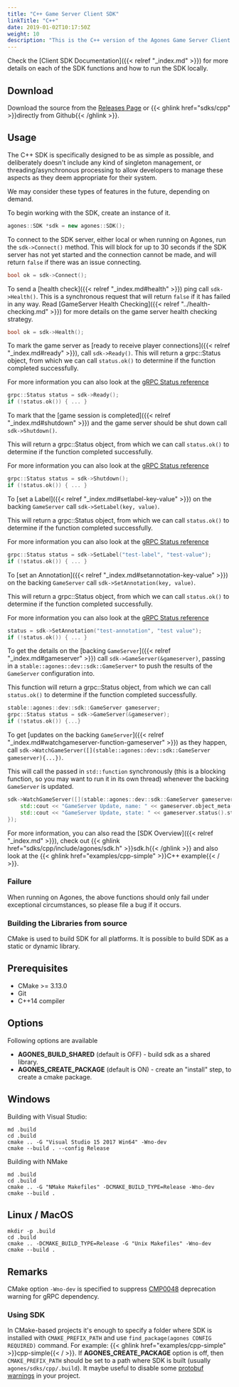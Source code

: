```yaml
---
title: "C++ Game Server Client SDK"
linkTitle: "C++"
date: 2019-01-02T10:17:50Z
weight: 10
description: "This is the C++ version of the Agones Game Server Client SDK. "
---
```


Check the [Client SDK Documentation]({{< relref "_index.md" >}}) for more details on each of the SDK functions and how to run the SDK locally.

## Download

Download the source from the [Releases Page](https://github.com/GoogleCloudPlatform/agones/releases) 
or {{< ghlink href="sdks/cpp" >}}directly from Github{{< /ghlink >}}.

## Usage

The C++ SDK is specifically designed to be as simple as possible, and deliberately doesn't include any kind
of singleton management, or threading/asynchronous processing to allow developers to manage these aspects as they deem
appropriate for their system.  

We may consider these types of features in the future, depending on demand. 

To begin working with the SDK, create an instance of it.
```cpp
agones::SDK *sdk = new agones::SDK();
```

To connect to the SDK server, either local or when running on Agones, run the `sdk->Connect()` method.
This will block for up to 30 seconds if the SDK server has not yet started and the connection cannot be made,
and will return `false` if there was an issue connecting.

```cpp
bool ok = sdk->Connect();
```

To send a [health check]({{< relref "_index.md#health" >}}) ping call `sdk->Health()`. This is a synchronous request that will
return `false` if it has failed in any way. Read [GameServer Health Checking]({{< relref "../health-checking.md" >}}) for more
details on the game server health checking strategy.

```cpp
bool ok = sdk->Health();
```

To mark the game server as [ready to receive player connections]({{< relref "_index.md#ready" >}}), call `sdk->Ready()`.
This will return a grpc::Status object, from which we can call `status.ok()` to determine
if the function completed successfully.

For more information you can also look at the [gRPC Status reference](https://grpc.io/grpc/cpp/classgrpc_1_1_status.html)

```cpp
grpc::Status status = sdk->Ready();
if (!status.ok()) { ... }
```

To mark that the [game session is completed]({{< relref "_index.md#shutdown" >}}) and the game server should be shut down call `sdk->Shutdown()`. 

This will return a grpc::Status object, from which we can call `status.ok()` to determine
if the function completed successfully.

For more information you can also look at the [gRPC Status reference](https://grpc.io/grpc/cpp/classgrpc_1_1_status.html)

```cpp
grpc::Status status = sdk->Shutdown();
if (!status.ok()) { ... }
```

To [set a Label]({{< relref "_index.md#setlabel-key-value" >}}) on the backing `GameServer` call
`sdk->SetLabel(key, value)`.

This will return a grpc::Status object, from which we can call `status.ok()` to determine
if the function completed successfully.

For more information you can also look at the [gRPC Status reference](https://grpc.io/grpc/cpp/classgrpc_1_1_status.html)

```cpp
grpc::Status status = sdk->SetLabel("test-label", "test-value");
if (!status.ok()) { ... }
```

To [set an Annotation]({{< relref "_index.md#setannotation-key-value" >}}) on the backing `GameServer` call
`sdk->SetAnnotation(key, value)`.

This will return a grpc::Status object, from which we can call `status.ok()` to determine
if the function completed successfully.

For more information you can also look at the [gRPC Status reference](https://grpc.io/grpc/cpp/classgrpc_1_1_status.html)

```cpp
status = sdk->SetAnnotation("test-annotation", "test value");
if (!status.ok()) { ... }
```


To get the details on the [backing `GameServer`]({{< relref "_index.md#gameserver" >}}) call `sdk->GameServer(&gameserver)`,
passing in a `stable::agones::dev::sdk::GameServer*` to push the results of the `GameServer` configuration into.

This function will return a grpc::Status object, from which we can call `status.ok()` to determine
if the function completed successfully.

```cpp
stable::agones::dev::sdk::GameServer gameserver;
grpc::Status status = sdk->GameServer(&gameserver);
if (!status.ok()) {...}
```

To get [updates on the backing `GameServer`]({{< relref "_index.md#watchgameserver-function-gameserver" >}}) as they happen, 
call `sdk->WatchGameServer([](stable::agones::dev::sdk::GameServer gameserver){...})`.

This will call the passed in `std::function`
synchronously (this is a blocking function, so you may want to run it in its own thread) whenever the backing `GameServer`
is updated.

```cpp
sdk->WatchGameServer([](stable::agones::dev::sdk::GameServer gameserver){
    std::cout << "GameServer Update, name: " << gameserver.object_meta().name() << std::endl;
    std::cout << "GameServer Update, state: " << gameserver.status().state() << std::endl;
});
```

For more information, you can also read the [SDK Overview]({{< relref "_index.md" >}}), check out 
{{< ghlink href="sdks/cpp/include/agones/sdk.h" >}}sdk.h{{< /ghlink >}} and also look at the
{{< ghlink href="examples/cpp-simple" >}}C++ example{{< / >}}.

### Failure
When running on Agones, the above functions should only fail under exceptional circumstances, so please 
file a bug if it occurs.

### Building the Libraries from source
CMake is used to build SDK for all platforms. It is possible to build SDK as a static or dynamic library.

## Prerequisites
* CMake >= 3.13.0
* Git
* C++14 compiler

## Options
Following options are available
- **AGONES_BUILD_SHARED** (default is OFF) - build sdk as a shared library.
- **AGONES_CREATE_PACKAGE** (default is ON) - create an "install" step, to create a cmake package.

## Windows
Building with Visual Studio:
```
md .build
cd .build
cmake .. -G "Visual Studio 15 2017 Win64" -Wno-dev
cmake --build . --config Release
```
Building with NMake
```
md .build
cd .build
cmake .. -G "NMake Makefiles" -DCMAKE_BUILD_TYPE=Release -Wno-dev
cmake --build .
```

## Linux / MacOS
```
mkdir -p .build
cd .build
cmake .. -DCMAKE_BUILD_TYPE=Release -G "Unix Makefiles" -Wno-dev
cmake --build .
```

## Remarks
CMake option `-Wno-dev` is specified to suppress [CMP0048](https://cmake.org/cmake/help/v3.13/policy/CMP0048.html) deprecation warning for gRPC dependency.

### Using SDK
In CMake-based projects it's enough to specify a folder where SDK is installed with `CMAKE_PREFIX_PATH` and use `find_package(agones CONFIG REQUIRED)` command. For example: {{< ghlink href="examples/cpp-simple" >}}cpp-simple{{< / >}}.
If **AGONES_CREATE_PACKAGE** option is off, then `CMAKE_PREFIX_PATH` should be set to a path where SDK is built (usually `agones/sdks/cpp/.build`).
It maybe useful to disable some [protobuf warnings](https://github.com/protocolbuffers/protobuf/blob/master/cmake/README.md#notes-on-compiler-warnings) in your project.
